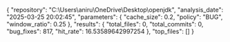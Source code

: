 {
  "repository": "C:\\Users\\aniru\\OneDrive\\Desktop\\openjdk",
  "analysis_date": "2025-03-25 20:02:45",
  "parameters": {
    "cache_size": 0.2,
    "policy": "BUG",
    "window_ratio": 0.25
  },
  "results": {
    "total_files": 0,
    "total_commits": 0,
    "bug_fixes": 817,
    "hit_rate": 16.53589642997254
  },
  "top_files": []
}